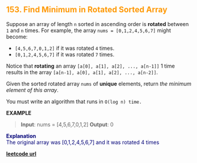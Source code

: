 <h2 style="color:#F90;">153. Find Minimum in Rotated Sorted Array</h2>

Suppose an array of length `n` sorted in ascending order is **rotated** between `1` and `n` times. For example, the array `nums = [0,1,2,4,5,6,7]` might become:

-   `[4,5,6,7,0,1,2]` if it was rotated `4` times.
-   `[0,1,2,4,5,6,7]` if it was rotated `7` times.

Notice that **rotating** an array `[a[0], a[1], a[2], ..., a[n-1]]` 1 time results in the array `[a[n-1], a[0], a[1], a[2], ..., a[n-2]]`.

Given the sorted rotated array `nums` of **unique** elements, return _the minimum element of this array_.

You must write an algorithm that runs in `O(log n) time.`

**EXAMPLE**
>**Input**: nums = [4,5,6,7,0,1,2]
**Output**: 0
<p style="color:#007;">
<b>Explanation</b><br>
The original array was [0,1,2,4,5,6,7] and it was rotated 4 times
</p>

**[leetcode url](https://leetcode.com/problems/find-minimum-in-rotated-sorted-array/description)**